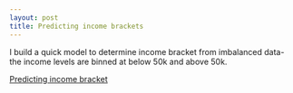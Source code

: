 ```yaml
---
layout: post
title: Predicting income brackets
---
```

I build a quick model to determine income bracket from imbalanced data- the income levels are binned at below 50k and above 50k.

[Predicting income bracket](https://github.com/JoomiK/IncomeBrackets/IncomeBrackets.ipynb)  
